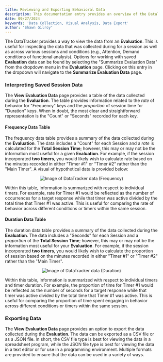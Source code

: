 ```yaml
---
title: Reviewing and Exporting Behavioral Data
description: This documentation entry provides an overview of the DataTracker's 'View Evaluation Data' page, including its purpose, structure, and how to interpret and export data from an Evaluation.
date: 09/27/2024
keywords: 'Data Collection, Visual Analysis, Data Export'
author: 'Shawn Gilroy'
---
```


The DataTracker provides a way to view the data from an **Evaluation**. This is useful for inspecting the data that was collected during for a session as well as across various sessions and conditions (e.g., Attention, Demand conditions of functional analysis). Options for working with saved **Evaluation** data can be found by selecting the "Summarize Evaluation Data" from the dropdown menu in the **Evaluation** page. Clicking on this entry in the dropdown will navigate to the **Summarize Evaluation Data** page.

### Interpreting Saved Session Data

The **View Evaluation Data** page provides a table of the data collected during the **Evaluation**. The table provides information related to the _rate_ of behavior for "Frequency" keys and the _proportion_ of session time for "Duration" keys. When in doubt, the most clear and straightforward representation is the "Count" or "Seconds" recorded for each key.

#### Frequency Data Table

The frequency data table provides a summary of the data collected during the **Evaluation**. The data includes a "Count" for each Session and a _rate_ is calculated for the **Total Session Time**; however, this may or may not be the information most useful for a given **Evaluation**. For example, if the session incorporated **two timers**, you would likely wish to calculate rate based on the minutes recorded in either "Timer #1" or "Timer #2" rather than the "Main Timer". A visual of hypothetical data is provided below:

<div align="center" width="100%">
    <img src="/docs/evaluation_summary_frequency.png" alt="Image of DataTracker data (Frequency)"/>
</div>

Within this table, information is summarized with respect to individual timers. For example, rate for Timer #1 would be reflected as the number of occurrences for a target response while that timer was active divided by the total time that Timer #1 was active. This is useful for comparing the rate of behavior across different conditions or timers within the same session.

#### Duration Data Table

The duration data table provides a summary of the data collected during the **Evaluation**. The data includes a "Seconds" for each Session and a _proportion_ of the **Total Session Time**; however, this may or may not be the information most useful for your **Evaluation**. For example, if the session incorporated **two timers**, you would likely wish to calculate the proportion of session based on the minutes recorded in either "Timer #1" or "Timer #2" rather than the "Main Timer".

<div align="center" width="100%">
    <img src="/docs/evaluation_summary_duration.png" alt="Image of DataTracker data (Duration)"/>
</div>

Within this table, information is summarized with respect to individual timers and timer duration. For example, the proportion of time for Timer #1 would be reflected as the number of seconds for a target response while that timer was active divided by the total time that Timer #1 was active. This is useful for comparing the proportion of time spent engaging in behavior across different conditions or timers within the same session.

### Exporting Data

The **View Evaluation Data** page provides an option to export the data collected during the **Evaluation**. The data can be exported as a CSV file or as a JSON file. In short, the CSV file type is best for viewing the data in a spreadsheet program, while the JSON file type is best for viewing the data in a text editor or for use in a programming environment. Multiple formats are provided to ensure that the data can be used in a variety of ways.
